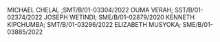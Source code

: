 MICHAEL CHELAL ;SMT/B/01-03304/2022
OUMA VERAH; SST/B/01-02374/2022
JOSEPH WETINDI; SME/B/01-02879/2020
KENNETH KIPCHUMBA; SMT/B/01-03296/2022
ELIZABETH MUSYOKA; SME/B/01-03885/2022
